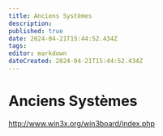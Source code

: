 ```yaml
---
title: Anciens Systèmes
description: 
published: true
date: 2024-04-21T15:44:52.434Z
tags: 
editor: markdown
dateCreated: 2024-04-21T15:44:52.434Z
---
```


# Anciens Systèmes

<http://www.win3x.org/win3board/index.php>
